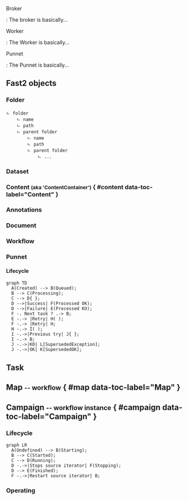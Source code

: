   [map]: #map
  [campaign]: #campaign
  [content]: #content

Broker

:   The broker is basically...

Worker

:   The Worker is basically...

Punnet

:   The Punnet is basically...


## Fast2 objects

### Folder

``` 
ㄴ folder
	ㄴ name
	ㄴ path
	ㄴ parent folder
		ㄴ name
		ㄴ path
		ㄴ parent folder
			ㄴ ...
```

### Dataset

### Content <small>(aka 'ContentContainer')</small> { #content data-toc-label="Content" }

### Annotations

### Document

### Workflow

### Punnet

#### Lifecycle

<!-- https://mermaid-js.github.io/mermaid/#/flowchart -->

``` mermaid
graph TD
  A(Created) --> B(Queued);
  B --> C(Processing);
  C --> D{ };
  D -->|Success| F(Processed OK);
  D -->|Failure| E(Processed KO);
  F -. Next task ? .-> B;
  E -.-> |Retry| H( );
  F -.-> |Retry| H;
  H -.-> I( );
  I -.->|Previous try| J{ };
  I -.-> B;
  J -.->|KO| L[SupersededException];
  J -.->|OK| K[SupersededOK];
```

## Task

## Map <small>-- workflow</small> { #map data-toc-label="Map" }

## Campaign <small>-- workflow instance</small> { #campaign data-toc-label="Campaign" }

### Lifecycle

``` mermaid
graph LR
  A(Undefined) --> B(Starting);
  B --> C(Started);
  C --> D(Running);
  D -.->|Stops source iterator| F(Stopping);
  D --> E(Finished);
  F -.->|Restart source iterator| B;
```

### Operating